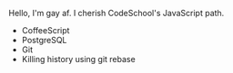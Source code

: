 Hello, I'm gay af. I cherish CodeSchool's JavaScript path. 
* CoffeeScript
* PostgreSQL
* Git
* Killing history using git rebase